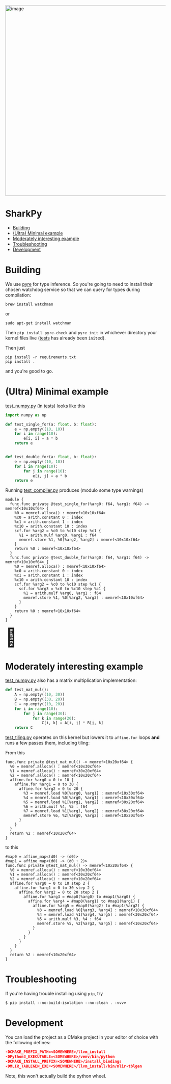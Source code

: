 
<img width="598" alt="image" src="https://user-images.githubusercontent.com/5657668/205545845-544fe701-79d5-43c1-beec-09763f22cc85.png">

# SharkPy

- [Building](#building)
- [(Ultra) Minimal example](#-ultra--minimal-example)
- [Moderately interesting example](#moderately-interesting-example)
- [Troubleshooting](#troubleshooting)
- [Development](#development)


# Building

We use [pyre](https://pyre-check.org/docs/getting-started/) for type inference. So you're going to need to install their chosen
watchdog service so that we can query for types during compilation:

```shell
brew install watchman
```

or 

```shell
sudo apt-get install watchman
```

Then `pip install pyre-check` and `pyre init` in whichever directory your 
kernel files live ([tests](./tests) has already been `init`ed).

Then just 

```shell
pip install -r requirements.txt
pip install .
```

and you're good to go.

# (Ultra) Minimal example

[test_numpy.py](./tests/test_numpy.py) (in [tests](./tests)) looks like this

```python
import numpy as np

def test_single_for(a: float, b: float):
    e = np.empty((10, 10))
    for i in range(10):
        e[i, i] = a * b
    return e


def test_double_for(a: float, b: float):
    e = np.empty((10, 10))
    for i in range(10):
        for j in range(10):
            e[i, j] = a * b
    return e
```

Running [test_compiler.py](./tests/test_compiler.py) produces (modulo some type warnings)

```mlir
module {
  func.func private @test_single_for(%arg0: f64, %arg1: f64) -> memref<10x10xf64> {
    %0 = memref.alloca() : memref<10x10xf64>
    %c0 = arith.constant 0 : index
    %c1 = arith.constant 1 : index
    %c10 = arith.constant 10 : index
    scf.for %arg2 = %c0 to %c10 step %c1 {
      %1 = arith.mulf %arg0, %arg1 : f64
      memref.store %1, %0[%arg2, %arg2] : memref<10x10xf64>
    }
    return %0 : memref<10x10xf64>
  }
  func.func private @test_double_for(%arg0: f64, %arg1: f64) -> memref<10x10xf64> {
    %0 = memref.alloca() : memref<10x10xf64>
    %c0 = arith.constant 0 : index
    %c1 = arith.constant 1 : index
    %c10 = arith.constant 10 : index
    scf.for %arg2 = %c0 to %c10 step %c1 {
      scf.for %arg3 = %c0 to %c10 step %c1 {
        %1 = arith.mulf %arg0, %arg1 : f64
        memref.store %1, %0[%arg2, %arg3] : memref<10x10xf64>
      }
    }
    return %0 : memref<10x10xf64>
  }
}
```

<span style="font-size:4em;">🎉</span>

# Moderately interesting example

[test_numpy.py](./tests/test_numpy.py) also has a matrix multiplication implementation:

```python
def test_mat_mul():
    A = np.empty((10, 30))
    B = np.empty((30, 20))
    C = np.empty((10, 20))
    for i in range(10):
        for j in range(30):
            for k in range(20):
                C[i, k] = A[i, j] * B[j, k]
    return C
```

[test_tiling.py](./tests/test_tiling.py) operates on this kernel 
but lowers it to `affine.for` loops **and** runs a few passes them, including tiling:

From this

```mlir
func.func private @test_mat_mul() -> memref<10x20xf64> {
  %0 = memref.alloca() : memref<10x30xf64>
  %1 = memref.alloca() : memref<30x20xf64>
  %2 = memref.alloca() : memref<10x20xf64>
  affine.for %arg0 = 0 to 10 {
    affine.for %arg1 = 0 to 30 {
      affine.for %arg2 = 0 to 20 {
        %3 = memref.load %0[%arg0, %arg1] : memref<10x30xf64>
        %4 = memref.load %0[%arg0, %arg1] : memref<10x30xf64>
        %5 = memref.load %1[%arg1, %arg2] : memref<30x20xf64>
        %6 = arith.mulf %4, %5 : f64
        %7 = memref.load %1[%arg1, %arg2] : memref<30x20xf64>
        memref.store %6, %2[%arg0, %arg2] : memref<10x20xf64>
      }
    }
  }
  return %2 : memref<10x20xf64>
}
```

to this

```mlir
#map0 = affine_map<(d0) -> (d0)>
#map1 = affine_map<(d0) -> (d0 + 2)>
func.func private @test_mat_mul() -> memref<10x20xf64> {
  %0 = memref.alloca() : memref<10x30xf64>
  %1 = memref.alloca() : memref<30x20xf64>
  %2 = memref.alloca() : memref<10x20xf64>
  affine.for %arg0 = 0 to 10 step 2 {
    affine.for %arg1 = 0 to 30 step 2 {
      affine.for %arg2 = 0 to 20 step 2 {
        affine.for %arg3 = #map0(%arg0) to #map1(%arg0) {
          affine.for %arg4 = #map0(%arg1) to #map1(%arg1) {
            affine.for %arg5 = #map0(%arg2) to #map1(%arg2) {
              %3 = memref.load %0[%arg3, %arg4] : memref<10x30xf64>
              %4 = memref.load %1[%arg4, %arg5] : memref<30x20xf64>
              %5 = arith.mulf %3, %4 : f64
              memref.store %5, %2[%arg3, %arg5] : memref<10x20xf64>
            }
          }
        }
      }
    }
  }
  return %2 : memref<10x20xf64>
}
```

# Troubleshooting

If you're having trouble installing using `pip`, try

```shell
$ pip install --no-build-isolation --no-clean . -vvvv
```

# Development

You can load the project as a CMake project in your editor of choice with the following defines:

```cmake
-DCMAKE_PREFIX_PATH=<SOMEWHERE>/llvm_install
-DPython3_EXECUTABLE=<SOMEWHERE>/venv/bin/python
-DCMAKE_INSTALL_PREFIX=<SOMEWHERE>/install_bindings
-DMLIR_TABLEGEN_EXE=<SOMEWHERE>/llvm_install/bin/mlir-tblgen
```

Note, this won't actually build the python wheel.
